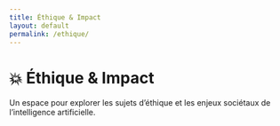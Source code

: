 ```yaml
---
title: Éthique & Impact
layout: default
permalink: /ethique/
---
```


# 💥 Éthique & Impact

Un espace pour explorer les sujets d’éthique et les enjeux sociétaux de l’intelligence artificielle.
